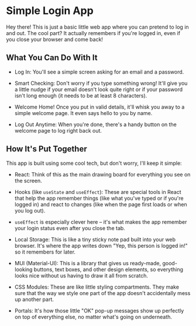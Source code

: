 # Simple Login App

Hey there! This is just a basic little web app where you can pretend to log in and out. The cool part? It actually remembers if you're logged in, even if you close your browser and come back!

## What You Can Do With It

-   Log In: You'll see a simple screen asking for an email and a password.

-   Smart Checking: Don't worry if you type something wrong! It'll give you a little nudge if your email doesn't look quite right or if your password isn't long enough (it needs to be at least 8 characters).

-   Welcome Home! Once you put in valid details, it'll whisk you away to a simple welcome page. It even says hello to you by name.

-   Log Out Anytime: When you're done, there's a handy button on the welcome page to log right back out.

## How It's Put Together 

This app is built using some cool tech, but don't worry, I'll keep it simple:

-   React: Think of this as the main drawing board for everything you see on the screen.

-   Hooks (like `useState` and `useEffect`): These are special tools in React that help the app remember things (like what you've typed or if you're logged in) and react to changes (like when the page first loads or when you log out).

-   `useEffect` is especially clever here – it's what makes the app remember your login status even after you close the tab.

-   Local Storage: This is like a tiny sticky note pad built into your web browser. It's where the app writes down "Yep, this person is logged in!" so it remembers for later.

-   MUI (Material-UI): This is a library that gives us ready-made, good-looking buttons, text boxes, and other design elements, so everything looks nice without us having to draw it all from scratch.

-   CSS Modules: These are like little styling compartments. They make sure that the way we style one part of the app doesn't accidentally mess up another part.

-   Portals: It's how those little "OK" pop-up messages show up perfectly on top of everything else, no matter what's going on underneath.

